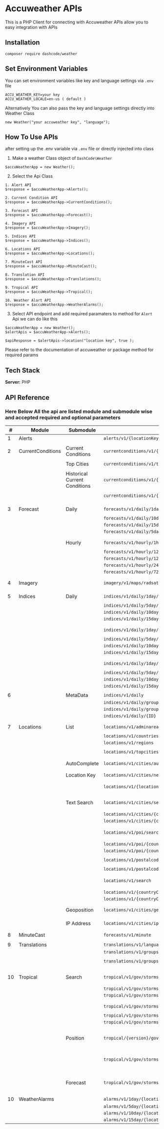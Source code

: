 
# Accuweather APIs

This is a PHP Client for connecting with Accuweather APIs allow you to easy integration with APIs


## Installation 

```
composer require dashcode/weather
```

## Set Environment Variables
You can set environment variables like key and language settings via `.env` file 
```
ACCU_WEATHER_KEY=your key
ACCU_WEATHER_LOCALE=en-us ( default ) 
```

Alternatively You can also pass the key and language settings directly into Weather Class 
```
new Weather("your accuweather key", "language");
```

## How To Use APIs 
after setting up the .env variable via `.env` file or directly injected into class

1. Make a weather Class object of ```DashCode\Weather```
```
$accuWeatherApp = new Weather();
```

2. Select the Api Class
```
1. Alert API 
$response = $accuWeatherApp->Alerts();

2. Current Condition API 
$response = $accuWeatherApp->CurrentConditions();

3. Forecast API 
$response = $accuWeatherApp->Forecast();

4. Imagery API 
$response = $accuWeatherApp->Imagery();

5. Indices API 
$response = $accuWeatherApp->Indices();

6. Locations API 
$response = $accuWeatherApp->Locations();

7. MinuteCast API 
$response = $accuWeatherApp->MinuteCast();

8. Translation API 
$response = $accuWeatherApp->Translations();

9. Tropical API 
$response = $accuWeatherApp->Tropical();

10. Weather Alart API 
$response = $accuWeatherApp->WeatherAlarms();

```
3. Select API endpoint and add required paramaters to method for ```Alert``` Api we can do like this
```
$accuWeatherApp = new Weather();
$alertApis = $accuWeatherApp->Alerts();

$apiResponse = $alertApis->location("location key", true );

```
Please refer to the documentation of accuweather or package method for required params 

## Tech Stack

**Server:** PHP



## API Reference

### Here Below All the api are listed module and submodule wise and accepted required and optional parameters


| **#** | **Module**        | **Submodule**                 | **Accu Weather API**                                                       | **Package Method **                                                                                                                                                    |
|-------|-------------------|-------------------------------|----------------------------------------------------------------------------|------------------------------------------------------------------------------------------------------------------------------------------------------------------------|
| 1     | Alerts            |                               | `alerts/v1/{locationKey}`                                                  | `location($locationKey, bool $details = false)`                                                                                                                        |
|       |                   |                               |                                                                            |                                                                                                                                                                        |
| 2     | CurrentConditions | Current Conditions            | `currentconditions/v1/{locationKey}`                                       | `location($locationKey, bool $details = false)`                                                                                                                        |
|       |                   |                               |                                                                            |                                                                                                                                                                        |
|       |                   | Top Cities                    | `currentconditions/v1/topcities/{group}`                                   | `topCities(int $group = 50)`                                                                                                                                           |
|       |                   |                               |                                                                            |                                                                                                                                                                        |
|       |                   | Historical Current Conditions | `currentconditions/v1/{locationKey}/historical/24`                         | `past24HourCondition($locationKey, bool $details = false)`                                                                                                             |
|       |                   |                               | `currentconditions/v1/{locationKey}/historical`                            | `past6HourCondition($locationKey, bool $details = false)`                                                                                                              |
|       |                   |                               |                                                                            |                                                                                                                                                                        |
| 3     | Forecast          | Daily                         | `forecasts/v1/daily/1day/{locationKey}`                                    | `daily(string $locationKey, int $day = 1, bool $details = false, bool $metrics = false)`                                                                               |
|       |                   |                               | `forecasts/v1/daily/10day/{locationKey}`                                   |                                                                                                                                                                        |
|       |                   |                               | `forecasts/v1/daily/15day/{locationKey}`                                   |                                                                                                                                                                        |
|       |                   |                               | `forecasts/v1/daily/5day/{locationKey}`                                    |                                                                                                                                                                        |
|       |                   |                               |                                                                            |                                                                                                                                                                        |
|       |                   | Hourly                        | `forecasts/v1/hourly/1hour/{locationKey}`                                  | `hourly(string $locationKey, int $hour = 1, bool $details = false, bool $metrics = false)`                                                                             |
|       |                   |                               | `forecasts/v1/hourly/12hour/{locationKey}`                                 |                                                                                                                                                                        |
|       |                   |                               | `forecasts/v1/hourly/120hour/{locationKey}`                                |                                                                                                                                                                        |
|       |                   |                               | `forecasts/v1/hourly/24hour/{locationKey}`                                 |                                                                                                                                                                        |
|       |                   |                               | `forecasts/v1/hourly/72hour/{locationKey}`                                 |                                                                                                                                                                        |
|       |                   |                               |                                                                            |                                                                                                                                                                        |
| 4     | Imagery           |                               | `imagery/v1/maps/radsat/{resolution}/{locationKey}`                        | `daily(string $locationKey, int $width = 480, int $height = 480)`                                                                                                      |
|       |                   |                               |                                                                            |                                                                                                                                                                        |
| 5     | Indices           | Daily                         | `indices/v1/daily/1day/{locationKey}/groups/{ID}`                          | `locationSpecificGroup(string $locationKey, int $day, int $groupId, bool $details = false)`                                                                            |
|       |                   |                               | `indices/v1/daily/5day/{locationKey}/groups/{ID}`                          |                                                                                                                                                                        |
|       |                   |                               | `indices/v1/daily/10day/{locationKey}/groups/{ID}`                         |                                                                                                                                                                        |
|       |                   |                               | `indices/v1/daily/15day/{locationKey}/groups/{ID}`                         |                                                                                                                                                                        |
|       |                   |                               |                                                                            |                                                                                                                                                                        |
|       |                   |                               | `indices/v1/daily/1day/{locationKey}/{ID}`                                 | `locationSpecificIndex(string $locationKey, int $day, int $indexId, bool $details = false)`                                                                            |
|       |                   |                               | `indices/v1/daily/5day/{locationKey}/{ID}`                                 |                                                                                                                                                                        |
|       |                   |                               | `indices/v1/daily/10day/{locationKey}/{ID}`                                |                                                                                                                                                                        |
|       |                   |                               | `indices/v1/daily/15day/{locationKey}/{ID}`                                |                                                                                                                                                                        |
|       |                   |                               |                                                                            |                                                                                                                                                                        |
|       |                   |                               | `indices/v1/daily/1day/{locationKey}`                                      | `locationAllIndices(string $locationKey, int $day, bool $details = false)`                                                                                             |
|       |                   |                               | `indices/v1/daily/5day/{locationKey}`                                      |                                                                                                                                                                        |
|       |                   |                               | `indices/v1/daily/10day/{locationKey}`                                     |                                                                                                                                                                        |
|       |                   |                               | `indices/v1/daily/15day/{locationKey}`                                     |                                                                                                                                                                        |
|       |                   |                               |                                                                            |                                                                                                                                                                        |
| 6     |                   | MetaData                      | `indices/v1/daily`                                                         | `allDailyIndicesMetaData()`                                                                                                                                            |
|       |                   |                               | `indices/v1/daily/groups`                                                  | `allIndexGroupMetaData()`                                                                                                                                              |
|       |                   |                               | `indices/v1/daily/groups/{ID}`                                             | `specificGroupAllIndicesMetaData($ID)`                                                                                                                                 |
|       |                   |                               | `indices/v1/daily/{ID}`                                                    | `specificIndexMetaData($ID)`                                                                                                                                           |
|       |                   |                               |                                                                            |                                                                                                                                                                        |
| 7     | Locations         | List                          | `locations/v1/adminareas/{countryCode}`                                    | `adminAreaListInCountry($countryCode, $offset = null)`                                                                                                                 |
|       |                   |                               | `locations/v1/countries/{regionCode}`                                      | `countriesListInRegion($regionCode)`                                                                                                                                   |
|       |                   |                               | `locations/v1/regions`                                                     | `regionsList()`                                                                                                                                                        |
|       |                   |                               | `locations/v1/topcities/{group}`                                           | `topCitiesListByGroup($group, bool $details = false)`                                                                                                                  |
|       |                   |                               |                                                                            |                                                                                                                                                                        |
|       |                   | AutoComplete                  | `locations/v1/cities/autocomplete`                                         | `autoCompleteSearch(string $search)`                                                                                                                                   |
|       |                   |                               |                                                                            |                                                                                                                                                                        |
|       |                   | Location Key                  | `locations/v1/cities/neighbors/{locationKey}`                              | `neighborCitiesByLocation($locationKey, bool $details = false)`                                                                                                        |
|       |                   |                               | `locations/v1/{locationKey}`                                               | `searchByLocation($locationKey, bool $details = false)`                                                                                                                |
|       |                   |                               |                                                                            |                                                                                                                                                                        |
|       |                   | Text Search                   | `locations/v1/cities/search`                                               | `searchByCity(string $search, $countryCode = null, $adminCode = null, bool $details = false, $offset = null, $alias = null)`                                           |
|       |                   |                               | `locations/v1/cities/{countryCode}/{adminCode}/search`                     |                                                                                                                                                                        |
|       |                   |                               | `locations/v1/cities/{countryCode}/search`                                 |                                                                                                                                                                        |
|       |                   |                               | `locations/v1/poi/search`                                                  | `searchByPOI(string $search, $countryCode = null, $adminCode = null, bool $details = false, string $typeID = null)`                                                    |
|       |                   |                               | `locations/v1/poi/{countryCode}/{adminCode}/search`                        |                                                                                                                                                                        |
|       |                   |                               | `locations/v1/poi/{countryCode}/search`                                    |                                                                                                                                                                        |
|       |                   |                               | `locations/v1/postalcodes/search`                                          | `searchByPostalCode(string $code, $countryCode = null, bool $details = false)`                                                                                         |
|       |                   |                               | `locations/v1/postalcodes/{countryCode}/search`                            |                                                                                                                                                                        |
|       |                   |                               | `locations/v1/search`                                                      | `searchByText(string $search, $countryCode = null, $adminCode = null, bool $details = false, $offset = null, $alias = null)`                                           |
|       |                   |                               | `locations/v1/{countryCode}/{adminCode}/search`                            |                                                                                                                                                                        |
|       |                   |                               | `locations/v1/{countryCode}/search`                                        |                                                                                                                                                                        |
|       |                   |                               |                                                                            |                                                                                                                                                                        |
|       |                   | Geoposition                   | `locations/v1/cities/geoposition/search`                                   | `searchByGeoPosition(string $lat, string $long, bool $details = false, bool $toplevel = false)`                                                                        |
|       |                   |                               |                                                                            |                                                                                                                                                                        |
|       |                   | IP Address                    | `locations/v1/cities/ipaddress`                                            | `searchByIPAddress(string $ip, bool $details = false)`                                                                                                                 |
|       |                   |                               |                                                                            |                                                                                                                                                                        |
| 8     | MinuteCast        |                               | `forecasts/v1/minute`                                                      | `summary(float $lat , float $long)`                                                                                                                                    |
|       |                   |                               |                                                                            |                                                                                                                                                                        |
| 9     | Translations      |                               | `translations/v1/languages`                                                | `listAllLanguages()`                                                                                                                                                   |
|       |                   |                               | `translations/v1/groups`                                                   | `listAvailableTranslationGroup()`                                                                                                                                      |
|       |                   |                               | `translations/v1/groups/{groupID}`                                         | `listOfTranslationsForSpecificGroup(int $groupID)`                                                                                                                     |
|       |                   |                               |                                                                            |                                                                                                                                                                        |
| 10    | Tropical          | Search                        | `tropical/v1/gov/storms/{yyyy}`                                            | `govtIssuedStormsWithYearBasinAndGovtID(int $year, string $basinID = null, $governmentID = null)`                                                                      |
|       |                   |                               | `tropical/v1/gov/storms/{yyyy}/{basinID}`                                  |                                                                                                                                                                        |
|       |                   |                               | `tropical/v1/gov/storms/{yyyy}/{basinID}/{governmentID}`                   |                                                                                                                                                                        |
|       |                   |                               |                                                                            |                                                                                                                                                                        |
|       |                   |                               | `tropical/v1/gov/storms/active`                                            | `govtIssuedActiveStormsWithBasinAndGovtID(string $basinID = null, $governmentID = null)`                                                                               |
|       |                   |                               | `tropical/v1/gov/storms/active/{basinId}`                                  |                                                                                                                                                                        |
|       |                   |                               | `tropical/v1/gov/storms/active/{basinID}/{governmentID}`                   |                                                                                                                                                                        |
|       |                   |                               |                                                                            |                                                                                                                                                                        |
|       |                   | Position                      | `tropical/{version}/gov/storms/{yyyy}/{basinID}/{governmentID}/positions`  | `allPositionsOfCyclone(string $version, int $year, string $basinID, $governmentID, bool $details = false, bool $radiigeometry = false, bool $includeLandmarks = true)` |
|       |                   |                               | `tropical/v1/gov/storms/{yyyy}/{basinID}/{governmentID}/positions/current` | `currentPositionOfCyclone(int $year, string $basinID, $governmentID, bool $details = false, bool $radiigeometry = false, bool $includeLandmarks = true)`               |
|       |                   |                               |                                                                            |                                                                                                                                                                        |
|       |                   | Forecast                      | `tropical/v1/gov/storms/{yyyy}/{basinID}/{governmentID}/forecasts`         | `forecastOfCyclone(int $year, string $basinID, $governmentID, bool $details = false, bool $radiigeometry = false, bool $includeLandmarks = true)`                      |
|       |                   |                               |                                                                            |                                                                                                                                                                        |
| 10    | WeatherAlarms     |                               | `alarms/v1/1day/{locationKey}`                                             | `dayWise(string $locationKey, int $day = 1)`                                                                                                                           |
|       |                   |                               | `alarms/v1/5day/{locationKey}`                                             |                                                                                                                                                                        |
|       |                   |                               | `alarms/v1/10day/{locationKey}`                                            |                                                                                                                                                                        |
|       |                   |                               | `alarms/v1/15day/{locationKey}`                                            |                                                                                                                                                                        |


